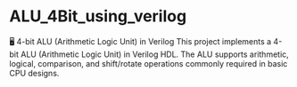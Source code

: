 # ALU_4Bit_using_verilog
🖥️ 4-bit ALU (Arithmetic Logic Unit) in Verilog  This project implements a 4-bit ALU (Arithmetic Logic Unit) in Verilog HDL. The ALU supports arithmetic, logical, comparison, and shift/rotate operations commonly required in basic CPU designs.
